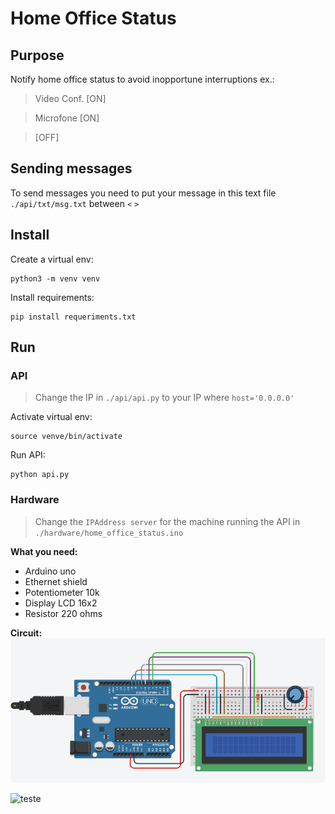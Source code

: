 # **Home Office Status**

## **Purpose**

Notify home office status to avoid inopportune interruptions ex.: 

> Video Conf. [ON]

> Microfone [ON]

> [OFF]


## **Sending messages**

To send messages you need to put your message in this text file `./api/txt/msg.txt` between `<` `>`

## **Install**

Create a virtual env:

    python3 -m venv venv

Install requirements:

    pip install requeriments.txt

## Run

### API

> Change the IP in `./api/api.py` to your IP where `host='0.0.0.0'`

Activate virtual env:

    source venve/bin/activate

Run API:

    python api.py

### Hardware

> Change the `IPAddress server` for the machine running the API in `./hardware/home_office_status.ino`

**What you need:**
* Arduino uno
* Ethernet shield
* Potentiometer 10k
* Display LCD 16x2
* Resistor 220 ohms

**Circuit:**
![Circuit](circuit.png)

![teste](circuit.gif)


